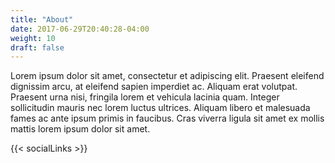 ```yaml
---
title: "About"
date: 2017-06-29T20:40:28-04:00
weight: 10
draft: false
---
```


 Lorem ipsum dolor sit amet, consectetur et adipiscing elit. Praesent eleifend dignissim arcu, at eleifend sapien imperdiet ac. Aliquam erat volutpat. Praesent urna nisi, fringila lorem et vehicula lacinia quam. Integer sollicitudin mauris nec lorem luctus ultrices. Aliquam libero et malesuada fames ac ante ipsum primis in faucibus. Cras viverra ligula sit amet ex mollis mattis lorem ipsum dolor sit amet.


{{< socialLinks >}}
